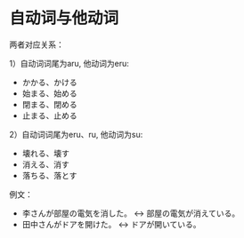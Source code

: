 自动词与他动词
===========
两者对应关系：  

1）自动词词尾为aru, 他动词为eru:
+ かかる、かける
+ 始まる、始める
+ 閉まる、閉める
+ 止まる、止める  

2）自动词词尾为eru、ru, 他动词为su:
+ 壊れる、壊す
+ 消える、消す
+ 落ちる、落とす

例文：  
+ 李さんが部屋の電気を消した。 <->  部屋の電気が消えている。
+ 田中さんがドアを開けた。 <->  ドアが開いている。
